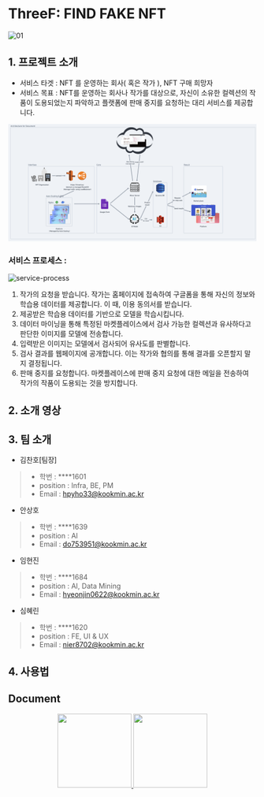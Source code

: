 # ThreeF: FIND FAKE NFT
![01](https://user-images.githubusercontent.com/54926467/229353868-a178cd9a-7a6f-4f61-85fb-1531f600c250.png)

## 1. 프로젝트 소개 

- 서비스 타겟 : NFT 를 운영하는 회사( 혹은 작가 ), NFT 구매 희망자
- 서비스 목표 : NFT를 운영하는 회사나 작가를 대상으로, 자신이 소유한 컬렉션의 작품이 도용되었는지 파악하고 플랫폼에 판매 중지를 요청하는 대리 서비스를 제공합니다.

![process](/statics/process.png)

### 서비스 프로세스 : 
![service-process](https://user-images.githubusercontent.com/54926467/229354937-e515afb7-a8ec-4aaa-a6f7-56afff718c1d.png)
1. 작가의 요청을 받습니다. 작가는 홈페이지에 접속하여 구글폼을 통해 자신의 정보와 학습용 데이터를 제공합니다. 이 때, 이용 동의서를 받습니다.
2. 제공받은 학습용 데이터를 기반으로 모델을 학습시킵니다.
3. 데이터 마이닝을 통해 특정된 마켓플레이스에서 검사 가능한 컬렉션과 유사하다고 판단한 이미지를 모델에 전송합니다.
4. 입력받은 이미지는 모델에서 검사되어 유사도를 판별합니다.
5. 검사 결과를 웹페이지에 공개합니다. 이는 작가와 협의를 통해 결과를 오픈할지 말지 결정됩니다.
6. 판매 중지를 요청합니다. 마켓플레이스에 판매 중지 요청에 대한 메일을 전송하여 작가의 작품이 도용되는 것을 방지합니다.

## 2. 소개 영상

## 3. 팀 소개 

- 김찬호[팀장]
> - 학번 : ****1601
> - position : Infra, BE, PM
> - Email : hpyho33@kookmin.ac.kr

- 안상호 
> - 학번 : ****1639
> - position : AI
> - Email : do753951@kookmin.ac.kr

- 임현진
> - 학번 : ****1684
> - position : AI, Data Mining
> - Email : hyeonjin0622@kookmin.ac.kr

- 심혜린
> - 학번 : ****1620
> - position : FE, UI & UX
> - Email : nier8702@kookmin.ac.kr

## 4. 사용법 

## Document
<div align="center">
  <a href="https://kookmin-sw.github.io/capstone-2023-15/">
    <img src="https://user-images.githubusercontent.com/54926467/229354423-0f9ee204-2541-4bb9-bbd2-bd308b0876d7.png" width="150" height="150"/>
   </a>
  <a href="https://www.notion.so/1ec58d3ee3e443108ee23c9ffbeb89b7?v=98cf90e1a6d5475da32bad06eb82a150&pvs=4">
    <img src="https://user-images.githubusercontent.com/54926467/229354654-5741b51f-7c6d-4af1-a396-bf65c1bef318.png" width="150" height="150"/>
  </a>
</div>  
